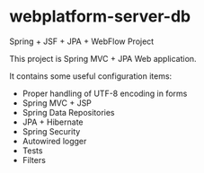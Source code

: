 webplatform-server-db
=====================

Spring + JSF + JPA + WebFlow Project

This project is Spring MVC + JPA Web application.

It contains some useful configuration items:

- Proper handling of UTF-8 encoding in forms
- Spring MVC + JSP
- Spring Data Repositories
- JPA + Hibernate
- Spring Security
- Autowired logger
- Tests
- Filters
